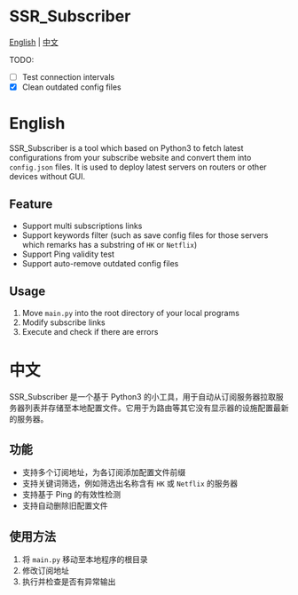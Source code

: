 # SSR_Subscriber

[English](#English) | [中文](#中文)

TODO:

+ [ ] Test connection intervals
+ [x] Clean outdated config files

# English

SSR_Subscriber is a tool which based on Python3 to fetch latest configurations from your subscribe website and convert them into `config.json` files. It is used to deploy latest servers on routers or other devices without GUI.

## Feature

* Support multi subscriptions links
* Support keywords filter (such as save config files for those servers which remarks has a substring of `HK` or `Netflix`)
* Support Ping validity test
* Support auto-remove outdated config files

## Usage

1. Move `main.py` into the root directory of your local programs
2. Modify subscribe links
3. Execute and check if there are errors

# 中文

SSR_Subscriber 是一个基于 Python3 的小工具，用于自动从订阅服务器拉取服务器列表并存储至本地配置文件。它用于为路由等其它没有显示器的设施配置最新的服务器。

## 功能

* 支持多个订阅地址，为各订阅添加配置文件前缀
* 支持关键词筛选，例如筛选出名称含有 `HK` 或 `Netflix` 的服务器
* 支持基于 Ping 的有效性检测
* 支持自动删除旧配置文件

## 使用方法

1. 将 `main.py` 移动至本地程序的根目录
2. 修改订阅地址
3. 执行并检查是否有异常输出